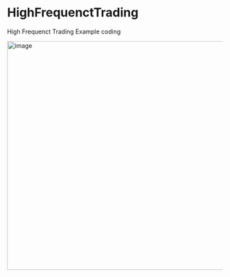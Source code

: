 # HighFrequenctTrading
High Frequenct Trading Example coding

<img width="535" alt="image" src="https://user-images.githubusercontent.com/37290277/181867406-57760867-e693-4830-8c1e-e7d27de96bea.png">

